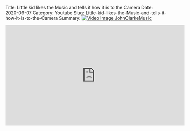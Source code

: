 Title: Little kid likes the Music and tells it how it is to the Camera
Date: 2020-09-07
Category: Youtube
Slug: Little-kid-likes-the-Music-and-tells-it-how-it-is-to-the-Camera
Summary: <a href="/Little-kid-likes-the-Music-and-tells-it-how-it-is-to-the-Camera.html/"><img src="https://i.ytimg.com/vi/jliCqy7L6ZI/hqdefault.jpg" alt="Video Image JohnClarkeMusic"></a>

<iframe width="560" height="315" src="https://www.youtube.com/embed/jliCqy7L6ZI" title="YouTube video player" frameborder="0" allow="accelerometer; autoplay; clipboard-write; encrypted-media; gyroscope; picture-in-picture" allowfullscreen></iframe>

